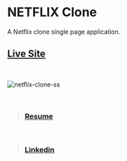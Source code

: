 
# NETFLIX Clone

A Netflix clone single page application. <br/>

## [Live Site](https://whatsapp-mern-teamproject.web.app/ "Netflix Clone")


<br/>

![netflix-clone-ss](https://user-images.githubusercontent.com/64969805/101526838-674f9800-39b7-11eb-8237-b914c24289a9.jpg)

<br/>

> ### [Resume](https://drive.google.com/file/d/1d6OfaYXPL4u8YPYlBqk1Iay-Vf7Bh8jJ/view?usp=sharing "Resume")

<br/>

> ### [Linkedin](https://www.linkedin.com/in/chistyhimel/ "Linkedin")